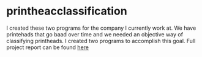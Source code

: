 # printheacclassification
I created these two programs for the company I currently work at. 
We have printehads that go baad over time and we needed an objective way of classifying printheads. 
I created two programs to accomplish this goal. Full project report can be found [here](https://1drv.ms/b/c/0e2e2a1633c750ee/EUqn8s7qZ6BDtImhZYJara8BUvRMtaRHv0YVkcOXtVc_dQ?e=fRIeJR)
